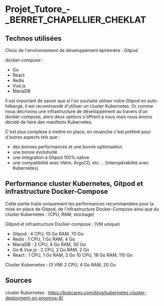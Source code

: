 # Projet_Tutore_-_BERRET_CHAPELLIER_CHEKLAT

## Technos utilisées

Choix de l'environnement de développement éphémère :
Gitpod

docker-compose :
- Go
- React
- Redis
- Vue.js
- MariaDB

Il est important de savoir que si l'on souhaite utiliser notre Gitpod en auto-hébergé, il est recommandé d'utiliser un 
cluster Kubernetes. Or comme nous décrivons une infrastructure de développement au travers d'un docker-compose, alors 
deux options s'offrent à nous mais nous avions décidé de faire des manifests Kubernetes.

C'est plus complexe à mettre en place, en revanche c'est préféré pour d'autres aspects tels que :
- des bonnes performances et une bonne optimisation
- une bonne évolutivité
- une intégration à Gitpod 100% native
- une compatibilité avec Helm, ArgoCD, etc ... (interopérabilité avec Kubernetes)


## Performance cluster Kubernetes, Gitpod et infrastructure Docker-Compose

Cette partie traite uniquement les performances recommandées pour la mise en place de Gitpod, de l'infrastructure Docker-Compose
ainsi que du cluster Kubernetes : (CPU, RAM, stockage)

Gitpod et infrastructure Docker-compose : (VM unique)
- Gitpod :          4 CPU, 10 Go RAM, 70 Go 
- Redis :           1 CPU, 1 Go RAM, 4 Go
- MariaDB :         2 CPU, 4 Go RAM, 30 Go
- Go & Vue.js :     2 CPU, 2 Go RAM, 2 Go
- React :           1 CPU, 1 Go RAM, 2 Go
10 CPU, 18 Go RAM, 110 Go

Cluster Kubernetes : (3 VM)
2 CPU, 4 Go RAM, 20 Go 


## Sources

cluster Kubernetes : https://bobcares.com/blog/kubernetes-cluster-deployment-on-proxmox-8/
